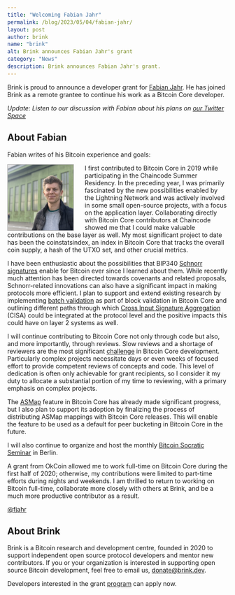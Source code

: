 ```yaml
---
title: "Welcoming Fabian Jahr"
permalink: /blog/2023/05/04/fabian-jahr/
layout: post
author: brink
name: "brink"
alt: Brink announces Fabian Jahr's grant
category: "News"
description: Brink announces Fabian Jahr's grant.
---
```


Brink is proud to announce a developer grant for [Fabian Jahr][fabian
github]. He has joined Brink as a remote grantee to
continue his work as a Bitcoin Core developer.

_Update: Listen to our discussion with Fabian about his plans on [our
Twitter Space][fabian twitter space]_

## About Fabian

Fabian writes of his Bitcoin experience and goals:

<img src="/assets/images/fabian-jahr.jpg" alt="Picture of Fabian Jahr" style="float:left;border:1px solid
darkgray;margin-right:25px;width:150px;" />

I first contributed to Bitcoin Core in 2019 while participating in the Chaincode
Summer Residency. In the preceding year, I was primarily fascinated by the
new possibilities enabled by the Lightning Network and was actively involved in
some small open-source projects, with a focus on the application
layer. Collaborating directly with Bitcoin Core contributors at Chaincode showed
me that I could make valuable contributions on the base layer as well. My most
significant project to date has been the coinstatsindex, an index in Bitcoin
Core that tracks the overall coin supply, a hash of the UTXO set, and other
crucial metrics.

I have been enthusiastic about the possibilities that BIP340 [Schnorr signatures][topic schnorr]
enable for Bitcoin ever since I learned about them. While recently much attention has
been directed towards covenants and related proposals, Schnorr-related
innovations can also have a significant impact in making protocols more efficient.
I plan to support and extend existing research by implementing [batch validation][]
as part of block validation in Bitcoin Core and outlining different paths
through which [Cross Input Signature Aggregation] (CISA) could be integrated at the
protocol level and the positive impacts this could have on layer 2 systems as
well.

I will continue contributing to Bitcoin Core not only through code but also, and
more importantly, through reviews. Slow reviews and a shortage of reviewers are
the most significant [challenge][retro review] in Bitcoin Core development. Particularly complex
projects necessitate days or even weeks of focused effort to provide competent
reviews of concepts and code. This level of dedication is often only achievable
for grant recipients, so I consider it my duty to allocate a substantial portion
of my time to reviewing, with a primary emphasis on complex projects.

The [ASMap][] feature in Bitcoin Core has already made significant progress, but I
also plan to support its adoption by finalizing the process of distributing
ASMap mappings with Bitcoin Core releases. This will enable the feature to be used as a
default for peer bucketing in Bitcoin Core in the future.

I will also continue to organize and host the monthly [Bitcoin Socratic Seminar][socratic]
in Berlin.

A grant from OkCoin allowed me to work full-time on Bitcoin Core during the
first half of 2020; otherwise, my contributions were limited to part-time
efforts during nights and weekends. I am thrilled to return to working on
Bitcoin full-time, collaborate more closely with others at Brink, and be a much
more productive contributor as a result.

[@fjahr][fabian twitter]

## About Brink

Brink is a Bitcoin research and development centre, founded in 2020 to support
independent open source protocol developers and mentor new contributors. If you
or your organization is interested in supporting open source Bitcoin
development, feel free to email us, [donate@brink.dev][donate].

Developers interested in the grant [program][programs] can apply now.

[fabian github]: https://github.com/fjahr
[topic schnorr]: https://bitcoinops.org/en/topics/schnorr-signatures/
[batch validation]: https://suredbits.com/schnorr-applications-batch-verification/
[Cross Input Signature Aggregation]: https://bitcoin.stackexchange.com/questions/106241/what-is-cross-input-signature-aggregation-and-how-would-it-work
[retro review]: https://adamjonas.com/bitcoin/coredev/retro/coredev-2022-retro/#checking-in-on-review
[ASMap]: https://bitcoincore.reviews/16702
[socratic]: https://bitdevs.berlin/
[fabian twitter]: https://twitter.com/fjahr
[donate]: mailto:donate@brink.dev
[programs]: /programs
[fabian twitter space]: https://twitter.com/i/spaces/1kvJpmOlvlPxE
